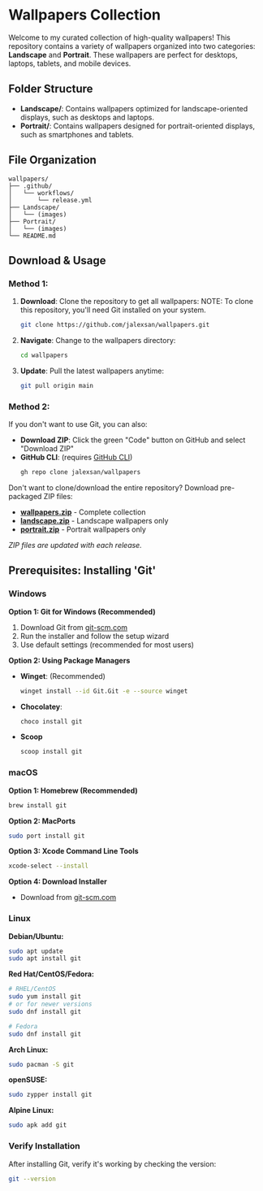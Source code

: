 # Wallpapers Collection
Welcome to my curated collection of high-quality wallpapers! This repository contains a variety of wallpapers organized into two categories: **Landscape** and **Portrait**. These wallpapers are perfect for desktops, laptops, tablets, and mobile devices.

## Folder Structure
- **Landscape/**: Contains wallpapers optimized for landscape-oriented displays, such as desktops and laptops.
- **Portrait/**: Contains wallpapers designed for portrait-oriented displays, such as smartphones and tablets.

## File Organization
```
wallpapers/
├── .github/
│   └── workflows/
│       └── release.yml
├── Landscape/
│   └── (images)
├── Portrait/
│   └── (images)
└── README.md
```

## Download & Usage

### Method 1:
1. **Download**: Clone the repository to get all wallpapers:
   NOTE: To clone this repository, you'll need Git installed on your system.
   
   ```bash
   git clone https://github.com/jalexsan/wallpapers.git
   ```

2. **Navigate**: Change to the wallpapers directory:
   ```bash
   cd wallpapers
   ```
3. **Update**: Pull the latest wallpapers anytime:
   ```bash
   git pull origin main
   ```

### Method 2:
If you don't want to use Git, you can also:
- **Download ZIP**: Click the green "Code" button on GitHub and select "Download ZIP"
- **GitHub CLI**: (requires [GitHub CLI](https://cli.github.com/))
   ```bash
   gh repo clone jalexsan/wallpapers
   ```

Don't want to clone/download the entire repository? Download pre-packaged ZIP files:

- **[wallpapers.zip](https://github.com/jalexsan/wallpapers/releases/latest/download/wallpapers.zip)** - Complete collection
- **[landscape.zip](https://github.com/jalexsan/wallpapers/releases/latest/download/landscape.zip)** - Landscape wallpapers only
- **[portrait.zip](https://github.com/jalexsan/wallpapers/releases/latest/download/portrait.zip)** - Portrait wallpapers only

*ZIP files are updated with each release.*

## Prerequisites: Installing 'Git'

### Windows
**Option 1: Git for Windows (Recommended)**
1. Download Git from [git-scm.com](https://git-scm.com/download/win)
2. Run the installer and follow the setup wizard
3. Use default settings (recommended for most users)

**Option 2: Using Package Managers**
- **Winget**: (Recommended)
   ```bash
   winget install --id Git.Git -e --source winget
   ```
- **Chocolatey**:
   ```bash
   choco install git
   ```
- **Scoop**
   ```bash
   scoop install git
   ```

### macOS
**Option 1: Homebrew (Recommended)**
```bash
brew install git
```

**Option 2: MacPorts**
```bash
sudo port install git
```

**Option 3: Xcode Command Line Tools**
```bash
xcode-select --install
```

**Option 4: Download Installer**
- Download from [git-scm.com](https://git-scm.com/download/mac)

### Linux
**Debian/Ubuntu:**
```bash
sudo apt update
sudo apt install git
```

**Red Hat/CentOS/Fedora:**
```bash
# RHEL/CentOS
sudo yum install git
# or for newer versions
sudo dnf install git

# Fedora
sudo dnf install git
```

**Arch Linux:**
```bash
sudo pacman -S git
```

**openSUSE:**
```bash
sudo zypper install git
```

**Alpine Linux:**
```bash
sudo apk add git
```

### Verify Installation
After installing Git, verify it's working by checking the version:
```bash
git --version
```
